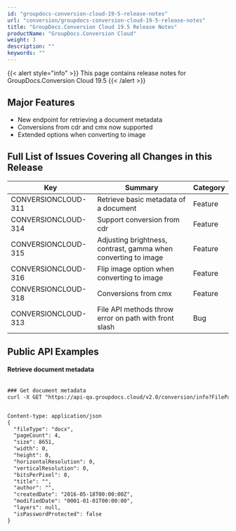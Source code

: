 ```yaml
---
id: "groupdocs-conversion-cloud-19-5-release-notes"
url: "conversion/groupdocs-conversion-cloud-19-5-release-notes"
title: "GroupDocs.Conversion Cloud 19.5 Release Notes"
productName: "GroupDocs.Conversion Cloud"
weight: 3
description: ""
keywords: ""
---
```


{{< alert style="info" >}}
This page contains release notes for GroupDocs.Conversion Cloud 19.5
{{< /alert >}}

## Major Features ##

* New endpoint for retrieving a document metadata
* Conversions from cdr and cmx now supported
* Extended options when converting to image

## Full List of Issues Covering all Changes in this Release ##



|Key|Summary|Category
|---|---|---
|CONVERSIONCLOUD-311|Retrieve basic metadata of a document|Feature
|CONVERSIONCLOUD-314|Support conversion from cdr|Feature
|CONVERSIONCLOUD-315|Adjusting brightness, contrast, gamma when converting to image|Feature
|CONVERSIONCLOUD-316|Flip image option when converting to image|Feature
|CONVERSIONCLOUD-318|Conversions from cmx|Feature
|CONVERSIONCLOUD-313|File API methods throw error on path with front slash|Bug

## Public API Examples ##

#### Retrieve document metadata ####

```html

### Get document metadata
curl -X GET "https://api-qa.groupdocs.cloud/v2.0/conversion/info?FilePath#words%2Fdocx%2Ffour-pages.docx" -H "accept: application/json" -H "authorization: Bearer [AccessToken]"

```

```html

Content-type: application/json
{
  "fileType": "docx",
  "pageCount": 4,
  "size": 8651,
  "width": 0,
  "height": 0,
  "horizontalResolution": 0,
  "verticalResolution": 0,
  "bitsPerPixel": 0,
  "title": "",
  "author": "",
  "createdDate": "2016-05-18T00:00:00Z",
  "modifiedDate": "0001-01-01T00:00:00",
  "layers": null,
  "isPasswordProtected": false
}

```





